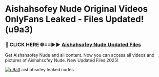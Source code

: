 # Aishahsofey Nude Original Videos 0nlyFans Leaked - Files Updated! (u9a3)

<h3>🔴 CLICK HERE 🌐==►► <a href="https://tinyurl.com/4mcuefdz" rel="nofollow">Aishahsofey Nude Updated Files</a></h3>

Get Aishahsofey Nude and all content. Now you can access all videos and pictures of Aishahsofey Nude. New Updated Files 2025!

[![u9a3](https://i.imgur.com/StAQSOY.gif)](https://tinyurl.com/4mcuefdz)
aishahsofey leaked nudes